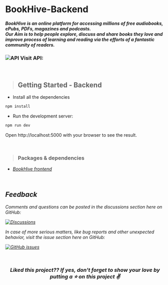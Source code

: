 # BookHive-Backend

**_BookHive is an online platform for accessing millions of free audiobooks, ePubs, PDFs, magazines and podcasts.<br>
Our Aim is to help people explore, discuss and share books they love and improve process of learning and reading via the efforts of a fantastic community of readers._**

### ![API](https://user-images.githubusercontent.com/5663078/161288344-33fa8e03-92ee-46ff-b490-38bf4dd8f379.png#gh-dark-mode-only) Visit API: []()

<br>

> ## Getting Started - Backend

- Install all the dependencies

```bash
npm install
```

- Run the development server:

```bash
npm run dev
```

Open http://localhost:5000 with your browser to see the result.

<br>

> ### Packages & dependencies

- [<em>BookHive frontend<em>](https://github.com/Bikash-nath/BookHive)

<br>

## Feedback

Comments and questions can be posted in the discussions section here on GitHub:

[![Discussions](https://img.shields.io/badge/discussions-on%20GitHub-green)](https://github.com/Bikash-nath/BookHive-backend/discussions/)

In case of more serious matters, like bug reports and other unexpected behavior, visit the issue section here on GitHub:

[![GitHub issues](https://img.shields.io/github/issues/audiamus/AaxAudioConverter)](https://github.com/Bikash-nath/BookHive-backend/issues)

<br>

<h3 align="center">
Liked this project?? If yes, don't forget to show your love by putting a ⭐ on this project ✌️
</h3>
